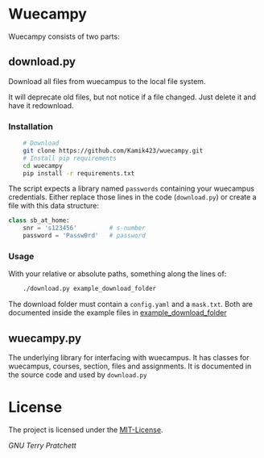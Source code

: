 # Wuecampy

Wuecampy consists of two parts:

## download.py

Download all files from wuecampus to the local file system.

It will deprecate old files, but not notice if a file changed. Just delete it and have it redownload.

### Installation

```bash
    # Download
    git clone https://github.com/Kamik423/wuecampy.git
    # Install pip requirements
    cd wuecampy
    pip install -r requirements.txt
```

The script expects a library named `passwords` containing your wuecampus credentials.
Either replace those lines in the code (`download.py`) or create a file with this data structure:

```python
class sb_at_home:
    snr = 's123456'         # s-number
    password = 'Passw0rd'   # password
```

### Usage

With your relative or absolute paths, something along the lines of:

```bash
    ./download.py example_download_folder
```

The download folder must contain a `config.yaml` and a `mask.txt`.
Both are documented inside the example files in [example_download_folder](example_download_folder)


## wuecampy.py

The underlying library for interfacing with wuecampus.
It has classes for wuecampus, courses, section, files and assignments.
It is documented in the source code and used by `download.py`

# License

The project is licensed under the [MIT-License](license.md).

*GNU Terry Pratchett*
